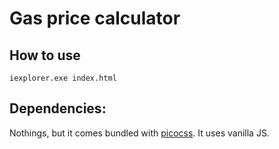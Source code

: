 # Gas price calculator

## How to use
`iexplorer.exe index.html`

## Dependencies:
Nothings, but it comes bundled with [picocss](picocss.com). It uses vanilla JS.